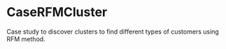 # CaseRFMCluster
Case study to discover clusters to find different types of customers using RFM method. 
